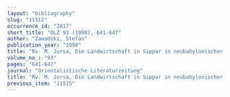 ```yaml
---
layout: "bibliography"
slug: "11512"
occurrence_id: "2817"
short_title: "OLZ 93 (1998), 641-647"
author: "Zawadzki, Stefan"
publication_year: "1998"
title: "Rv. M. Jursa, Die Landwirtschaft in Sippar in neubabylonischer Zeit (AfO Beiheft 25, 1995)"
volume_no_: "93"
pages: "641-647"
journal: "Orientalistische Literaturzeitung"
title: "Rv. M. Jursa, Die Landwirtschaft in Sippar in neubabylonischer Zeit (AfO Beiheft 25, 1995)"
previous_item: "11515"
---
```

